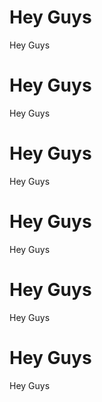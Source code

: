 # Hey Guys

Hey Guys

# Hey Guys

Hey Guys

# Hey Guys

Hey Guys

# Hey Guys

Hey Guys


# Hey Guys

Hey Guys

# Hey Guys

Hey Guys